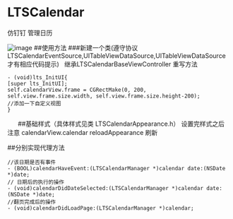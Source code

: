 # LTSCalendar
仿钉钉 管理日历

![image](https://github.com/BossLee1220/LTSCalendar/blob/master/gif.gif)
##使用方法
###新建一个类(遵守协议 LTSCalendarEventSource,UITableViewDataSource,UITableViewDataSource 才有相应代码提示)   继承LTSCalendarBaseViewController 重写方法 
 
    
    - (void)lts_InitUI{
    [super lts_InitUI];
    self.calendarView.frame = CGRectMake(0, 200, self.view.frame.size.width, self.view.frame.size.height-200);
    //添加一下自定义视图
    }
      
##基础样式（具体样式见类 LTSCalendarAppearance.h）
设置完样式之后注意  calendarView.calendar reloadAppearance 刷新

##分别实现代理方法    
 
    //该日期是否有事件
    - (BOOL)calendarHaveEvent:(LTSCalendarManager *)calendar date:(NSDate *)date;
    // 日期后的执行的操作
    - (void)calendarDidDateSelected:(LTSCalendarManager *)calendar date:(NSDate *)date;
    //翻页完成后的操作
    - (void)calendarDidLoadPage:(LTSCalendarManager *)calendar;
